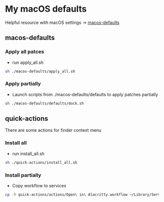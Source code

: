 # My macOS defaults

Helpful resource with macOS settings -> [macos-defaults](https://macos-defaults.com)

## macos-defaults

### Apply all patces

-   run apply_all.sh

```bash
sh ./macos-defaults/apply_all.sh
```

### Apply partially

-   Launch scripts from ./macos-defaults/defaults to apply patches partially

```bash
sh ./macos-defaults/defaults/dock.sh
```

## quick-actions

There are some actions for finder context menu

### Install all

-   run install_all.sh

```bash
sh ./quick-actions/install_all.sh
```

### Install partially

-   Copy workflow to services

```bash
cp -R quick-actions/actions/Open\ in\ Alacritty.workflow ~/Library/Services
```

